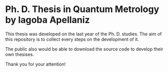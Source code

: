 # Ph. D. Thesis in Quantum Metrology by Iagoba Apellaniz

This thesis was developed on the last year of the Ph. D. studies. 
The aim of this repository is to collect every steps on the development of it.

The public also would be able to download the source code to develop their own thesises.

Thank you for your attention!
